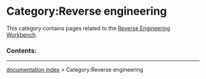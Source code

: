 # Category:Reverse engineering
This category contains pages related to the [Reverse Engineering Workbench](Reverse_Engineering_Workbench.md).

### Contents:

---
[documentation index](../README.md) > Category:Reverse engineering
